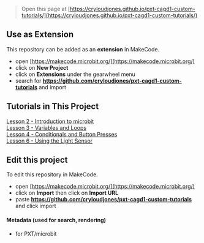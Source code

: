 
> Open this page at [https://cryloudjones.github.io/pxt-cagd1-custom-tutorials/](https://cryloudjones.github.io/pxt-cagd1-custom-tutorials/)

## Use as Extension

This repository can be added as an **extension** in MakeCode.

* open [https://makecode.microbit.org/](https://makecode.microbit.org/)
* click on **New Project**
* click on **Extensions** under the gearwheel menu
* search for **https://github.com/cryloudjones/pxt-cagd1-custom-tutorials** and import

## Tutorials in This Project

[Lesson 2 - Introduction to microbit](https://makecode.microbit.org/#tutorial:github:cryloudjones/pxt-cagd1-custom-tutorials/l2-introduction-to-microbit)  
[Lesson 3 - Variables and Loops](https://makecode.microbit.org/#tutorial:github:cryloudjones/pxt-cagd1-custom-tutorials/l3-variables-and-loops)  
[Lesson 4 - Conditionals and Button Presses](https://makecode.microbit.org/#tutorial:github:cryloudjones/pxt-cagd1-custom-tutorials/l4-variables-and-loops)  
[Lesson 6 - Using the Light Sensor](https://makecode.microbit.org/#tutorial:github:cryloudjones/pxt-cagd1-custom-tutorials/l6-using-the-light-sensor)

## Edit this project

To edit this repository in MakeCode.

* open [https://makecode.microbit.org/](https://makecode.microbit.org/)
* click on **Import** then click on **Import URL**
* paste **https://github.com/cryloudjones/pxt-cagd1-custom-tutorials** and click import

#### Metadata (used for search, rendering)

* for PXT/microbit
<script src="https://makecode.com/gh-pages-embed.js"></script><script>makeCodeRender("{{ site.makecode.home_url }}", "{{ site.github.owner_name }}/{{ site.github.repository_name }}");</script>
